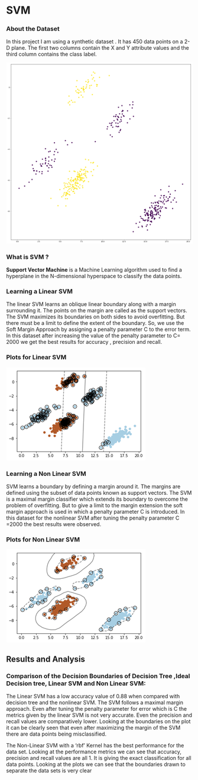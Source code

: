 # SVM

### About the Dataset
In this project I am using a synthetic dataset . It has 450 data points on a 2-D plane. The first two columns contain the X and Y attribute values and the third column contains the class label. 

![The Dataset](https://raw.githubusercontent.com/akshataupadhye/SVM/main/disp_2D_grid_all_data.png)

### What is SVM ?

**Support Vector Machine** is a Machine Learning algorithm used to find a hyperplane in the N-dimensional hyperspace to classify the data points.

### Learning a Linear SVM

The linear SVM learns an oblique linear boundary along with a margin surrounding it. The points
on the margin are called as the support vectors. The SVM maximizes its boundaries on both sides to avoid overfitting. But there must be a limit to define the extent of the boundary. So, we use the Soft Margin Approach by assigning a penalty parameter C to the error term. In this dataset after increasing the value of the penalty parameter to C= 2000 we get the best results for accuracy , precision and recall.

### Plots for Linear SVM

![Linear SVM](https://raw.githubusercontent.com/akshataupadhye/SVM/main/linear_svm.png)

### Learning a Non Linear SVM
SVM learns a boundary by defining a margin around it. The margins are defined using the subset of data points known as support vectors. The SVM is a maximal margin classifier which extends its boundary to overcome the problem of overfitting. But to give a limit to the margin extension the soft margin approach is used in which a penalty parameter C is introduced. In this dataset for the nonlinear SVM after tuning the penalty parameter C =2000 the best results were observed.

### Plots for Non Linear SVM

![Linear SVM](https://raw.githubusercontent.com/akshataupadhye/SVM/main/nl_svm.png)

## Results and Analysis

### Comparison of the Decision Boundaries of Decision Tree ,Ideal Decision tree, Linear SVM and Non Linear SVM:

The Linear SVM has a low accuracy value of 0.88 when compared with decision tree and the nonlinear SVM. The SVM follows a maximal margin approach. Even after tuning the penalty parameter for error which is C the metrics given by the linear SVM is not very accurate. Even the precision and recall values are comparatively lower. Looking at the boundaries on the plot it can be clearly seen that even after maximizing the margin of the SVM there are data points being misclassified.

The Non-Linear SVM with a ‘rbf’ Kernel has the best performance for the data set. Looking at the
performance metrics we can see that accuracy, precision and recall values are all 1. It is giving the exact classification for all data points. Looking at the plots we can see that the boundaries drawn to separate the data sets is very clear

